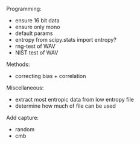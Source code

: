 Programming:

- ensure 16 bit data
- ensure only mono
- default params
- entropy from scipy.stats import entropy?
- rng-test of WAV
- NIST test of WAV

Methods:
- correcting bias + correlation

Miscellaneous:
- extract most entropic data from low entropy file
- determine how much of file can be used

Add capture:
- random
- cmb
